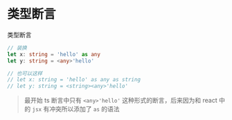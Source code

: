 # 类型断言

类型断言
```ts
// 装换
let x: string = 'hello' as any
let y: string = <any>'hello'

// 也可以这样
// let x: string = 'hello' as any as string
// let y: string = <string><any>'hello'
```

>最开始 ts 断言中只有 `<any>'hello'` 这种形式的断言，后来因为和 react 中的 `jsx` 有冲突所以添加了 `as` 的语法
